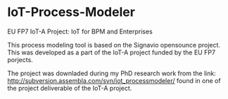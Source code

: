 # IoT-Process-Modeler
EU FP7 IoT-A Project: IoT for BPM and Enterprises

This process modeling tool is based on the Signavio opensounce project. This was developed as a part of the IoT-A project funded by the EU FP7 porjects.
 
The project was downladed during my PhD research work from the link: http://subversion.assembla.com/svn/iot_processmodeler/ found in one of the project deliverable of the IoT-A project.  
 
 
 

